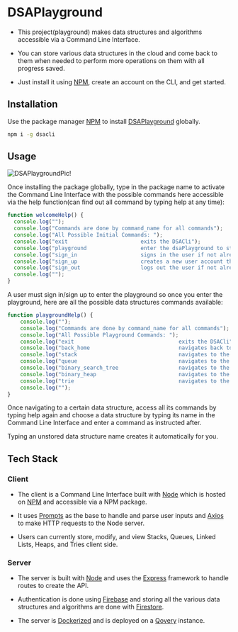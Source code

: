 # DSAPlayground

- This project(playground) makes data structures and algorithms accessible via a Command Line Interface. 

- You can store various data structures in the cloud and come back to them when needed to perform more operations on them with all progress saved.

- Just install it using [NPM](https://www.npmjs.com/package/dsacli), create an account on the CLI, and get started. 

## Installation

Use the package manager [NPM](https://www.npmjs.com/) to install [DSAPlayground](https://www.npmjs.com/package/dsacli) globally.

```bash
npm i -g dsacli
```

## Usage
![DSAPlaygroundPic!](https://i.imgur.com/3eLzvfq.png)

Once installing the package globally, type in the package name to activate the Command Line Interface with the possible commands here accessible via the help function(can find out all command by typing help at any time):

```javascript
function welcomeHelp() {
  console.log("");
  console.log("Commands are done by command_name for all commands");
  console.log("All Possible Initial Commands: ");
  console.log("exit                       exits the DSACli");
  console.log("playground                 enter the dsaPlayground to start experimenting with data structures and algorithms");
  console.log("sign_in                    signs in the user if not already signed in");
  console.log("sign_up                    creates a new user account the user if not already signed in");
  console.log("sign_out                   logs out the user if not already logged out");
  console.log("");
}

```

A user must sign in/sign up to enter the playground so once you enter the playground, here are all the possible data structures commands available:

``` javascript
function playgroundHelp() {
    console.log("");
    console.log("Commands are done by command_name for all commands");
    console.log("All Possible Playground Commands: ");
    console.log("exit                                 exits the DSACli");
    console.log("back_home                            navigates back to the home cli")
    console.log("stack                                navigates to the Stack Playground");
    console.log("queue                                navigates to the Queue Playground");
    console.log("binary_search_tree                   navigates to the Binary Search Tree Playground");
    console.log("binary_heap                          navigates to the Binary Heap Playground");
    console.log("trie                                 navigates to the Trie Playground");
    console.log("");
}
```
Once navigating to a certain data structure, access all its commands by typing help again and choose a data structure by typing its name in the Command Line Interface and enter a command as instructed after.

Typing an unstored data structure name creates it automatically for you.


## Tech Stack

### Client

- The client is a Command Line Interface built with [Node](https://nodejs.org/en/) which is hosted on [NPM](https://www.npmjs.com/) and accessible via a NPM package. 

- It uses [Prompts](https://www.npmjs.com/package/prompts) as the base to handle and parse user inputs and [Axios](https://www.npmjs.com/package/axios) to make HTTP requests to the Node server.

- Users can currently store, modify, and view Stacks, Queues, Linked Lists, Heaps, and Tries client side.

### Server
- The server is built with [Node](https://nodejs.org/en/) and uses the [Express](https://expressjs.com/) framework to handle routes to create the API.

- Authentication is done using [Firebase](https://firebase.google.com/) and storing all the various data structures and algorithms are done with [Firestore](https://firebase.google.com/docs/firestore).

- The server is [Dockerized](https://www.docker.com/) and is deployed on a [Qovery](https://www.qovery.com/) instance.
